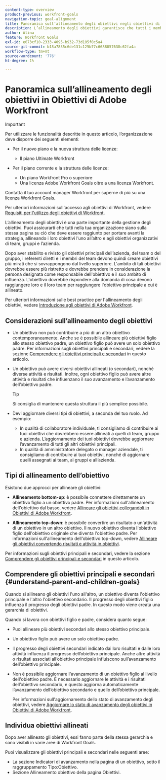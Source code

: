 ```yaml
---
content-type: overview
product-previous: workfront-goals
navigation-topic: goal-alignment
title: Panoramica sull’allineamento degli obiettivi negli obiettivi di Adobe Workfront
description: L’allineamento degli obiettivi garantisce che tutti i membri dell’organizzazione si trovino sulla stessa pagina di quello che deve essere raggiunto allineando i loro obiettivi l’uno all’altro e agli obiettivi organizzativi di team, gruppi e azienda.
author: Alina
feature: Workfront Goals
exl-id: e073cf10-2333-4095-b932-73d105f0c5a4
source-git-commit: b18a7835c6de131c125b77c6688057638c62fa4a
workflow-type: tm+mt
source-wordcount: '776'
ht-degree: 1%

---
```


# Panoramica sull’allineamento degli obiettivi in Obiettivi di Adobe Workfront

<!--Audited P&P only: 4/2025-->

>[!IMPORTANT]
>
>Per utilizzare le funzionalità descritte in questo articolo, l’organizzazione deve disporre dei seguenti elementi:
>
>* Per il nuovo piano e la nuova struttura delle licenze:
>
>   * Il piano Ultimate Workfront
>    
>* Per il piano corrente e la struttura delle licenze:
>
>   * Un piano Workfront Pro o superiore
>   * Una licenza Adobe Workfront Goals oltre a una licenza Workfront.
>
>Contatta il tuo account manager Workfront per saperne di più su una licenza Workfront Goals.
> 
>Per ulteriori informazioni sull&#39;accesso agli obiettivi di Workfront, vedere [Requisiti per l&#39;utilizzo degli obiettivi di Workfront](/help/quicksilver/workfront-goals/goal-management/access-needed-for-wf-goals.md).


L’allineamento degli obiettivi è una parte importante della gestione degli obiettivi. Puoi assicurarti che tutti nella tua organizzazione siano sulla stessa pagina su ciò che deve essere raggiunto per portare avanti la strategia, allineando i loro obiettivi l’uno all’altro e agli obiettivi organizzativi di team, gruppi e l’azienda.

Dopo aver stabilito e rivisto gli obiettivi principali dell’azienda, del team o del gruppo, i referenti diretti e i membri del team devono quindi creare obiettivi più mirati che si sovrappongono dal livello superiore. L&#39;ambito di tali obiettivi dovrebbe essere più ristretto e dovrebbe prendere in considerazione la persona designata come responsabile dell&#39;obiettivo e il suo ambito di influenza. L&#39;obiettivo dovrebbe rispondere alla domanda di cosa devono raggiungere loro e il loro team per raggiungere l&#39;obiettivo principale a cui è allineato.

Per ulteriori informazioni sulle best practice per l&#39;allineamento degli obiettivi, vedere [Introduzione agli obiettivi di Adobe Workfront](../../workfront-goals/goal-management/getting-started-with-wf-goals.md).

## Considerazioni sull’allineamento degli obiettivi

* Un obiettivo non può contribuire a più di un altro obiettivo contemporaneamente. Anche se è possibile allineare più obiettivi figlio allo stesso obiettivo padre, un obiettivo figlio può avere un solo obiettivo padre. Per informazioni sugli obiettivi principali e secondari, vedere la sezione [Comprendere gli obiettivi principali e secondari](#understand-parent-and-children-goals) in questo articolo.
* Un obiettivo può avere diversi obiettivi allineati (o secondari), nonché diverse attività e risultati. Inoltre, ogni obiettivo figlio può avere altre attività e risultati che influenzano il suo avanzamento e l’avanzamento dell’obiettivo padre.

  >[!TIP]
  >
  >Si consiglia di mantenere questa struttura il più semplice possibile.

* Devi aggiornare diversi tipi di obiettivi, a seconda del tuo ruolo. Ad esempio:

   * In qualità di collaboratore individuale, ti consigliamo di contribuire ai tuoi obiettivi che dovrebbero essere allineati a quelli di team, gruppo e azienda. L’aggiornamento dei tuoi obiettivi dovrebbe aggiornare l’avanzamento di tutti gli altri obiettivi principali.
   * In qualità di amministratore delegato o manager aziendale, ti consigliamo di contribuire ai tuoi obiettivi, nonché di aggiornare quelli assegnati ai team, ai gruppi e all’azienda.

## Tipi di allineamento dell’obiettivo

Esistono due approcci per allineare gli obiettivi:

* **Allineamento bottom-up**: è possibile connettere direttamente un obiettivo figlio a un obiettivo padre. Per informazioni sull&#39;allineamento dell&#39;obiettivo dal basso, vedere [Allineare gli obiettivi collegandoli in Obiettivi di Adobe Workfront](../../workfront-goals/goal-alignment/align-goals-by-connecting-them.md).

* **Allineamento top-down**: è possibile convertire un risultato o un&#39;attività di un obiettivo in un altro obiettivo. Il nuovo obiettivo diventa l&#39;obiettivo figlio dell&#39;obiettivo originale che diventa l&#39;obiettivo padre. Per informazioni sull&#39;allineamento dell&#39;obiettivo top-down, vedere [Allineare gli obiettivi convertendo risultati e attività in obiettivi](../../workfront-goals/goal-alignment/align-goals-by-converting-results-activities.md).

Per informazioni sugli obiettivi principali e secondari, vedere la sezione [Comprendere gli obiettivi principali e secondari](#understand-parent-and-children-goals) in questo articolo.

## Comprendere gli obiettivi principali e secondari {#understand-parent-and-children-goals}

Quando si allineano gli obiettivi l&#39;uno all&#39;altro, un obiettivo diventa l&#39;obiettivo principale e l&#39;altro l&#39;obiettivo secondario. Il progresso degli obiettivi figlio influenza il progresso degli obiettivi padre. In questo modo viene creata una gerarchia di obiettivi.

Quando si lavora con obiettivi figlio e padre, considera quanto segue:

* Puoi allineare più obiettivi secondari allo stesso obiettivo principale.
* Un obiettivo figlio può avere un solo obiettivo padre.
* Il progresso degli obiettivi secondari indicato dai loro risultati e dalle loro attività influenza il progresso dell’obiettivo principale. Anche altre attività o risultati associati all’obiettivo principale influiscono sull’avanzamento dell’obiettivo principale.
* Non è possibile aggiornare l&#39;avanzamento di un obiettivo figlio al livello dell&#39;obiettivo padre. È necessario aggiornare le attività e i risultati dell’obiettivo secondario, e questo aggiorna automaticamente l’avanzamento dell’obiettivo secondario e quello dell’obiettivo principale.

  Per informazioni sull&#39;aggiornamento dello stato di avanzamento degli obiettivi, vedere [Aggiornare lo stato di avanzamento degli obiettivi in Obiettivi di Adobe Workfront](../../workfront-goals/goal-review-and-workfront-goals-sections/check-in-goals.md).

## Individua obiettivi allineati

Dopo aver allineato gli obiettivi, essi fanno parte della stessa gerarchia e sono visibili in varie aree di Workfront Goals.

<!--
* In the Production enviroment, you can view children and parent goals in the following areas:

    * The Goal Details panel
    * Goal List
    * Goal Alignment section
    * Check-in section
    * Pulse section
    * You can view all the parent goals of a goal in the Goal Hierarchy field of a Project or Goal report.
-->
Puoi visualizzare gli obiettivi principali e secondari nelle seguenti aree:

* La sezione Indicatori di avanzamento nella pagina di un obiettivo, sotto il raggruppamento Tipo:Obiettivo.
* Sezione Allineamento obiettivo della pagina Obiettivi.





